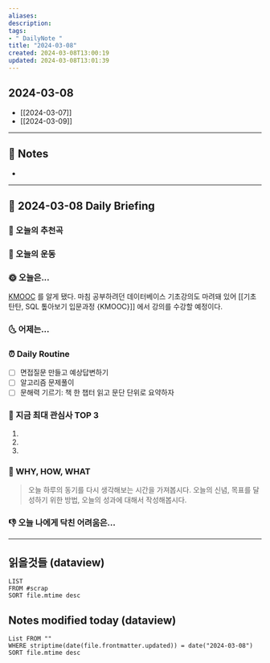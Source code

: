 ```yaml
---
aliases: 
description:
tags:
- " DailyNote "
title: "2024-03-08"
created: 2024-03-08T13:00:19
updated: 2024-03-08T13:01:39
---
```


## 2024-03-08

- [[2024-03-07]] 
- [[2024-03-09]]

---

## 📝 Notes

- 


---

## 📅 2024-03-08 Daily Briefing

### 🎵 오늘의 추천곡

### 🏃 오늘의 운동

### 🌞 오늘은...

[KMOOC](https://www.kmooc.kr) 를 알게 됐다. 마침 공부하려던 데이터베이스 기초강의도 마려돼 있어 [[기초탄탄, SQL 톺아보기 입문과정 {KMOOC}]] 에서 강의를 수강할 예정이다.

### 🌜 어제는...

### ⏰ Daily Routine

- [ ] 면접질문 만들고 예상답변하기
- [ ] 알고리즘 문제풀이
- [ ] 문해력 기르기: 책 한 챕터 읽고 문단 단위로 요약하자

### 🧠 지금 최대 관심사 TOP 3

1. 
2. 
3. 

### 🚀 WHY, HOW, WHAT

> 오늘 하루의 동기를 다시 생각해보는 시간을 가져봅시다. 오늘의 신념, 목표를 달성하기 위한 방법, 오늘의 성과에 대해서 작성해봅시다.

### 👎 오늘 나에게 닥친 어려움은...

---

## 읽을것들 (dataview)

```dataview
LIST
FROM #scrap
SORT file.mtime desc
```

## Notes modified today (dataview)

```dataview
List FROM "" 
WHERE striptime(date(file.frontmatter.updated)) = date("2024-03-08") 
SORT file.mtime desc
```
